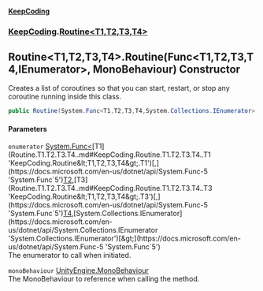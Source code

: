 #### [KeepCoding](index.md 'index')
### [KeepCoding](KeepCoding.md 'KeepCoding').[Routine&lt;T1,T2,T3,T4&gt;](Routine.T1.T2.T3.T4..md 'KeepCoding.Routine&lt;T1,T2,T3,T4&gt;')
## Routine&lt;T1,T2,T3,T4&gt;.Routine(Func&lt;T1,T2,T3,T4,IEnumerator&gt;, MonoBehaviour) Constructor
Creates a list of coroutines so that you can start, restart, or stop any coroutine running inside this class.  
```csharp
public Routine(System.Func<T1,T2,T3,T4,System.Collections.IEnumerator> enumerator, MonoBehaviour monoBehaviour);
```
#### Parameters
<a name='KeepCoding.Routine.T1.T2.T3.T4..Routine(System.Func.T1.T2.T3.T4.System.Collections.IEnumerator..MonoBehaviour).enumerator'></a>
`enumerator` [System.Func&lt;](https://docs.microsoft.com/en-us/dotnet/api/System.Func-5 'System.Func`5')[T1](Routine.T1.T2.T3.T4..md#KeepCoding.Routine.T1.T2.T3.T4..T1 'KeepCoding.Routine&lt;T1,T2,T3,T4&gt;.T1')[,](https://docs.microsoft.com/en-us/dotnet/api/System.Func-5 'System.Func`5')[T2](Routine.T1.T2.T3.T4..md#KeepCoding.Routine.T1.T2.T3.T4..T2 'KeepCoding.Routine&lt;T1,T2,T3,T4&gt;.T2')[,](https://docs.microsoft.com/en-us/dotnet/api/System.Func-5 'System.Func`5')[T3](Routine.T1.T2.T3.T4..md#KeepCoding.Routine.T1.T2.T3.T4..T3 'KeepCoding.Routine&lt;T1,T2,T3,T4&gt;.T3')[,](https://docs.microsoft.com/en-us/dotnet/api/System.Func-5 'System.Func`5')[T4](Routine.T1.T2.T3.T4..md#KeepCoding.Routine.T1.T2.T3.T4..T4 'KeepCoding.Routine&lt;T1,T2,T3,T4&gt;.T4')[,](https://docs.microsoft.com/en-us/dotnet/api/System.Func-5 'System.Func`5')[System.Collections.IEnumerator](https://docs.microsoft.com/en-us/dotnet/api/System.Collections.IEnumerator 'System.Collections.IEnumerator')[&gt;](https://docs.microsoft.com/en-us/dotnet/api/System.Func-5 'System.Func`5')  
The enumerator to call when initiated.
  
<a name='KeepCoding.Routine.T1.T2.T3.T4..Routine(System.Func.T1.T2.T3.T4.System.Collections.IEnumerator..MonoBehaviour).monoBehaviour'></a>
`monoBehaviour` [UnityEngine.MonoBehaviour](https://docs.microsoft.com/en-us/dotnet/api/UnityEngine.MonoBehaviour 'UnityEngine.MonoBehaviour')  
The MonoBehaviour to reference when calling the method.
  
